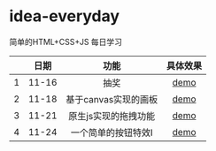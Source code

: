 # idea-everyday
简单的HTML+CSS+JS 每日学习  

|      | 日期  |         功能         |                           具体效果                           |
| :--: | :---: | :------------------: | :----------------------------------------------------------: |
|  1   | 11-16 |         抽奖         | [demo](https://github.com/mayafei1997/idea-everyday/blob/master/img/11-16%E6%8A%BD%E5%A5%96.gif) |
|  2   | 11-18 | 基于canvas实现的画板 | [demo](https://github.com/mayafei1997/idea-everyday/blob/master/img/11-18%E7%94%BB%E5%B8%83.gif) |
|  3   | 11-21 | 原生js实现的拖拽功能 | [demo](https://github.com/mayafei1997/idea-everyday/blob/master/img/11-21%E5%8E%9F%E7%94%9Fjs%E5%AE%9E%E7%8E%B0%E6%8B%96%E6%8B%BD%E6%95%88%E6%9E%9C.gif) |
|  4   | 11-24 | 一个简单的按钮特效I  | [demo](https://github.com/mayafei1997/idea-everyday/blob/master/img/11-24%E7%AE%80%E5%8D%95%E7%9A%84%E6%8C%89%E9%92%AE%E7%89%B9%E6%95%88.gif) |

